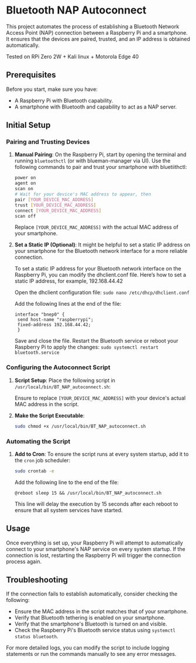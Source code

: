 # Bluetooth NAP Autoconnect

This project automates the process of establishing a Bluetooth Network Access Point (NAP) connection between a Raspberry Pi and a smartphone. It ensures that the devices are paired, trusted, and an IP address is obtained automatically.

Tested on RPi Zero 2W + Kali linux + Motorola Edge 40

## Prerequisites

Before you start, make sure you have:
- A Raspberry Pi with Bluetooth capability.
- A smartphone with Bluetooth and capability to act as a NAP server.

## Initial Setup

### Pairing and Trusting Devices

1. **Manual Pairing**: On the Raspberry Pi, start by opening the terminal and running `bluetoothctl` (or with blueman-manager via UI). Use the following commands to pair and trust your smartphone with bluetiithctl:

    ```bash
    power on
    agent on
    scan on
    # Wait for your device's MAC address to appear, then
    pair [YOUR_DEVICE_MAC_ADDRESS]
    trust [YOUR_DEVICE_MAC_ADDRESS]
    connect [YOUR_DEVICE_MAC_ADDRESS]
    scan off
    ```

    Replace `[YOUR_DEVICE_MAC_ADDRESS]` with the actual MAC address of your smartphone.

3. **Set a Static IP (Optional)**: It might be helpful to set a static IP address on your smartphone for the Bluetooth network interface for a more reliable connection.

   To set a static IP address for your Bluetooth network interface on the Raspberry Pi, you can modify the dhclient.conf file. Here’s how to set a static IP address, for example, 192.168.44.42

   Open the dhclient configuration file:
   ```sudo nano /etc/dhcp/dhclient.conf```

   Add the following lines at the end of the file:
   ```
   interface "bnep0" {
    send host-name "raspberrypi";
    fixed-address 192.168.44.42;
    }
   ```
   
   Save and close the file. Restart the Bluetooth service or reboot your Raspberry Pi to apply the changes:
   ```sudo systemctl restart bluetooth.service```

### Configuring the Autoconnect Script

1. **Script Setup**: Place the following script in `/usr/local/bin/BT_NAP_autoconnect.sh`:

    Ensure to replace `[YOUR_DEVICE_MAC_ADDRESS]` with your device's actual MAC address in the script.

2. **Make the Script Executable**:
    ```bash
    sudo chmod +x /usr/local/bin/BT_NAP_autoconnect.sh
    ```

### Automating the Script

1. **Add to Cron**: To ensure the script runs at every system startup, add it to the `cron` job scheduler:

    ```bash
    sudo crontab -e
    ```

    Add the following line to the end of the file:
    ```
    @reboot sleep 15 && /usr/local/bin/BT_NAP_autoconnect.sh
    ```

    This line will delay the execution by 15 seconds after each reboot to ensure that all system services have started.

## Usage

Once everything is set up, your Raspberry Pi will attempt to automatically connect to your smartphone's NAP service on every system startup. If the connection is lost, restarting the Raspberry Pi will trigger the connection process again.

## Troubleshooting

If the connection fails to establish automatically, consider checking the following:
- Ensure the MAC address in the script matches that of your smartphone.
- Verify that Bluetooth tethering is enabled on your smartphone.
- Verify that the smartphone's Bluetooth is turned on and visible.
- Check the Raspberry Pi's Bluetooth service status using `systemctl status bluetooth`.

For more detailed logs, you can modify the script to include logging statements or run the commands manually to see any error messages.

